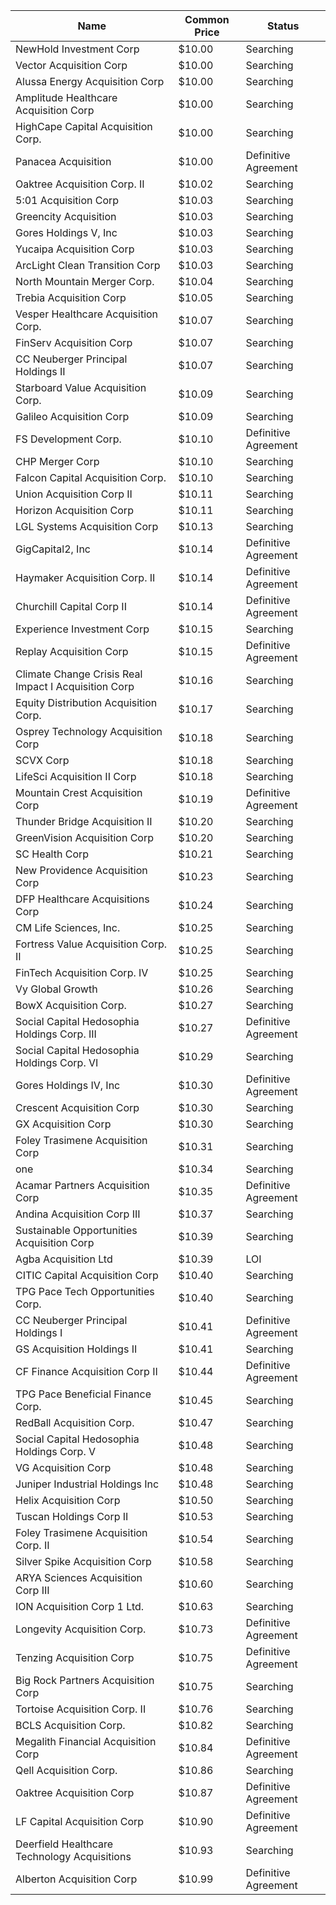 Name                                                 | Common Price  | Status              
---------------------------------------------------- | ------------- | --------------------
NewHold Investment Corp                              | $10.00        | Searching           
Vector Acquisition Corp                              | $10.00        | Searching           
Alussa Energy Acquisition Corp                       | $10.00        | Searching           
Amplitude Healthcare Acquisition Corp                | $10.00        | Searching           
HighCape Capital Acquisition Corp.                   | $10.00        | Searching           
Panacea Acquisition                                  | $10.00        | Definitive Agreement
Oaktree Acquisition Corp. II                         | $10.02        | Searching           
5:01 Acquisition Corp                                | $10.03        | Searching           
Greencity Acquisition                                | $10.03        | Searching           
Gores Holdings V, Inc                                | $10.03        | Searching           
Yucaipa Acquisition Corp                             | $10.03        | Searching           
ArcLight Clean Transition Corp                       | $10.03        | Searching           
North Mountain Merger Corp.                          | $10.04        | Searching           
Trebia Acquisition Corp                              | $10.05        | Searching           
Vesper Healthcare Acquisition Corp.                  | $10.07        | Searching           
FinServ Acquisition Corp                             | $10.07        | Searching           
CC Neuberger Principal Holdings II                   | $10.07        | Searching           
Starboard Value Acquisition Corp.                    | $10.09        | Searching           
Galileo Acquisition Corp                             | $10.09        | Searching           
FS Development Corp.                                 | $10.10        | Definitive Agreement
CHP Merger Corp                                      | $10.10        | Searching           
Falcon Capital Acquisition Corp.                     | $10.10        | Searching           
Union Acquisition Corp II                            | $10.11        | Searching           
Horizon Acquisition Corp                             | $10.11        | Searching           
LGL Systems Acquisition Corp                         | $10.13        | Searching           
GigCapital2, Inc                                     | $10.14        | Definitive Agreement
Haymaker Acquisition Corp. II                        | $10.14        | Definitive Agreement
Churchill Capital Corp II                            | $10.14        | Definitive Agreement
Experience Investment Corp                           | $10.15        | Searching           
Replay Acquisition Corp                              | $10.15        | Definitive Agreement
Climate Change Crisis Real Impact I Acquisition Corp | $10.16        | Searching           
Equity Distribution Acquisition Corp.                | $10.17        | Searching           
Osprey Technology Acquisition Corp                   | $10.18        | Searching           
SCVX Corp                                            | $10.18        | Searching           
LifeSci Acquisition II Corp                          | $10.18        | Searching           
Mountain Crest Acquisition Corp                      | $10.19        | Definitive Agreement
Thunder Bridge Acquisition II                        | $10.20        | Searching           
GreenVision Acquisition Corp                         | $10.20        | Searching           
SC Health Corp                                       | $10.21        | Searching           
New Providence Acquisition Corp                      | $10.23        | Searching           
DFP Healthcare Acquisitions Corp                     | $10.24        | Searching           
CM Life Sciences, Inc.                               | $10.25        | Searching           
Fortress Value Acquisition Corp. II                  | $10.25        | Searching           
FinTech Acquisition Corp. IV                         | $10.25        | Searching           
Vy Global Growth                                     | $10.26        | Searching           
BowX Acquisition Corp.                               | $10.27        | Searching           
Social Capital Hedosophia Holdings Corp. III         | $10.27        | Definitive Agreement
Social Capital Hedosophia Holdings Corp. VI          | $10.29        | Searching           
Gores Holdings IV, Inc                               | $10.30        | Definitive Agreement
Crescent Acquisition Corp                            | $10.30        | Searching           
GX Acquisition Corp                                  | $10.30        | Searching           
Foley Trasimene Acquisition Corp                     | $10.31        | Searching           
one                                                  | $10.34        | Searching           
Acamar Partners Acquisition Corp                     | $10.35        | Definitive Agreement
Andina Acquisition Corp III                          | $10.37        | Searching           
Sustainable Opportunities Acquisition Corp           | $10.39        | Searching           
Agba Acquisition Ltd                                 | $10.39        | LOI                 
CITIC Capital Acquisition Corp                       | $10.40        | Searching           
TPG Pace Tech Opportunities Corp.                    | $10.40        | Searching           
CC Neuberger Principal Holdings I                    | $10.41        | Definitive Agreement
GS Acquisition Holdings II                           | $10.41        | Searching           
CF Finance Acquisition Corp II                       | $10.44        | Definitive Agreement
TPG Pace Beneficial Finance Corp.                    | $10.45        | Searching           
RedBall Acquisition Corp.                            | $10.47        | Searching           
Social Capital Hedosophia Holdings Corp. V           | $10.48        | Searching           
VG Acquisition Corp                                  | $10.48        | Searching           
Juniper Industrial Holdings Inc                      | $10.48        | Searching           
Helix Acquisition Corp                               | $10.50        | Searching           
Tuscan Holdings Corp II                              | $10.53        | Searching           
Foley Trasimene Acquisition Corp. II                 | $10.54        | Searching           
Silver Spike Acquisition Corp                        | $10.58        | Searching           
ARYA Sciences Acquisition Corp III                   | $10.60        | Searching           
ION Acquisition Corp 1 Ltd.                          | $10.63        | Searching           
Longevity Acquisition Corp.                          | $10.73        | Definitive Agreement
Tenzing Acquisition Corp                             | $10.75        | Definitive Agreement
Big Rock Partners Acquisition Corp                   | $10.75        | Searching           
Tortoise Acquisition Corp. II                        | $10.76        | Searching           
BCLS Acquisition Corp.                               | $10.82        | Searching           
Megalith Financial Acquisition Corp                  | $10.84        | Definitive Agreement
Qell Acquisition Corp.                               | $10.86        | Searching           
Oaktree Acquisition Corp                             | $10.87        | Definitive Agreement
LF Capital Acquisition Corp                          | $10.90        | Definitive Agreement
Deerfield Healthcare Technology Acquisitions         | $10.93        | Searching           
Alberton Acquisition Corp                            | $10.99        | Definitive Agreement
